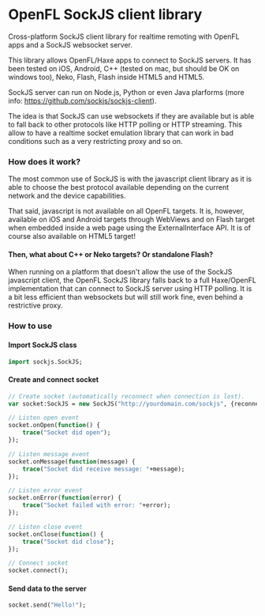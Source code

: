 OpenFL SockJS client library
============================

Cross-platform SockJS client library for realtime remoting with OpenFL apps and a SockJS websocket server.

This library allows OpenFL/Haxe apps to connect to SockJS servers. It has been tested on iOS, Android, C++ (tested on mac, but should be OK on windows too), Neko, Flash, Flash inside HTML5 and HTML5.

SockJS server can run on Node.js, Python or even Java plarforms (more info: https://github.com/sockjs/sockjs-client).

The idea is that SockJS can use websockets if they are available but is able to fall back to other protocols like HTTP polling or HTTP streaming. This allow to have a realtime socket emulation library that can work in bad conditions such as a very restricting proxy and so on.

### How does it work?

The most common use of SockJS is with the javascript client library as it is able to choose the best protocol available depending on the current network and the device capabilities.

That said, javascript is not available on all OpenFL targets. It is, however, available on iOS and Android targets through WebViews and on Flash target when embedded inside a web page using the ExternalInterface API. It is of course also available on HTML5 target!

#### Then, what about C++ or Neko targets? Or standalone Flash?

When running on a platform that doesn't allow the use of the SockJS javascript client, the OpenFL SockJS library falls back to a full Haxe/OpenFL implementation that can connect to SockJS server using HTTP polling. It is a bit less efficient than websockets but will still work fine, even behind a restrictive proxy.

### How to use

#### Import SockJS class

``` haxe
import sockjs.SockJS;
```

#### Create and connect socket

``` haxe
// Create socket (automatically reconnect when connection is lost).
var socket:SockJS = new SockJS("http://yourdomain.com/sockjs", {reconnect: true});

// Listen open event
socket.onOpen(function() {
    trace("Socket did open");
});

// Listen message event
socket.onMessage(function(message) {
    trace("Socket did receive message: "+message);
});

// Listen error event
socket.onError(function(error) {
    trace("Socket failed with error: "+error);
});

// Listen close event
socket.onClose(function() {
    trace("Socket did close");
});

// Connect socket
socket.connect();
```

#### Send data to the server

``` haxe
socket.send("Hello!");
```
